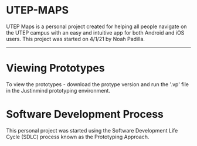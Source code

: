 # UTEP-MAPS
UTEP Maps is a personal project created for helping all people navigate on the UTEP campus with an easy and intuitive app for both Android and iOS users. This project was started on 4/1/21 by Noah Padilla.

---

# Viewing Prototypes
To view the prototypes - download the protype version and run the '.vp' file in the Justinmind prototyping environment.

# Software Development Process
This personal project was started using the Software Development Life Cycle (SDLC) process known as the Prototyping Approach.
